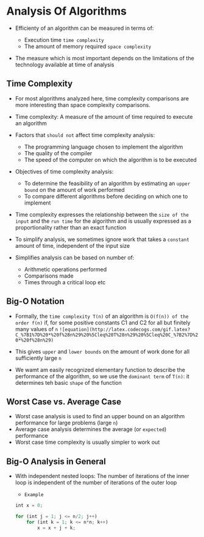 # Analysis Of Algorithms

* Efficienty of an algorithm can be measured in terms of:
  	* Execution time `time complexity`
  	* The amount of memory required `space complexity`

 * The measure which is most important depends on the limitations of the technology available at time of analysis


## Time Complexity
 
* For most algorithms analyzed here, time complexity comparisons are more interesting than space complexity comparisons.
* Time complexity: A measure of the amount of time required to execute an algorithm

* Factors that `should not` affect time complexity analysis:
	* The programming language chosen to implement the algorithm
	* The quality of the compiler
	* The speed of the computer on which the algorithm is to be executed

* Objectives of time complexity analysis:
	* To determine the feasibility of an algorithm by estimating an `upper bound` on the amount of work performed
	* To compare different algorithms before deciding on which one to implement

* Time complexity expresses the relationship between the `size of the input` and the `run time` for the algorithm and is usually expressed as a proportionality rather than an exact function

* To simplify analysis, we sometimes ignore work that takes a `constant` amount of time, independent of the input size

* Simplifies analysis can be based on number of:
	* Arithmetic operations performed
	* Comparisons made
	* Times through a critical loop etc

## Big-O Notation
* Formally, the `time complexity T(n)` of an algorithm is `O(f(n)) of the order f(n)` if, for some positive constants C1 and C2 for all but finitely many values of `n`
`![equation](http://latex.codecogs.com/gif.latex?C_%7B1%7D%20*%20f%28n%29%20%5Cleq%20T%28n%29%20%5Cleq%20C_%7B2%7D%20*%20f%28n%29)`

* This gives `upper` and `lower bounds` on the amount of work done for all sufficiently large `n`

* We wamt am easily recognized elementary function to describe the performance of the algorithm, so we use the `dominant term` of `T(n)`: it determines teh basic `shape` of the function

## Worst Case vs. Average Case
* Worst case analysis is used to find an upper bound on an algorithm performance for large problems (large `n`)
* Average case analysis determines the average (or `expected`) performance
* Worst case time complexity is usually simpler to work out

## Big-O Analysis in General
* With independent nested loops: The number of iterations of the inner loop is independent of the number of iterations of the outer loop
	* `Example`
	
	```javascript
	int x = 0;

	for (int j = 1; j <= n/2; j++)
		for (int k = 1; k <= n*n; k++)
			x = x + j + k;
	```
